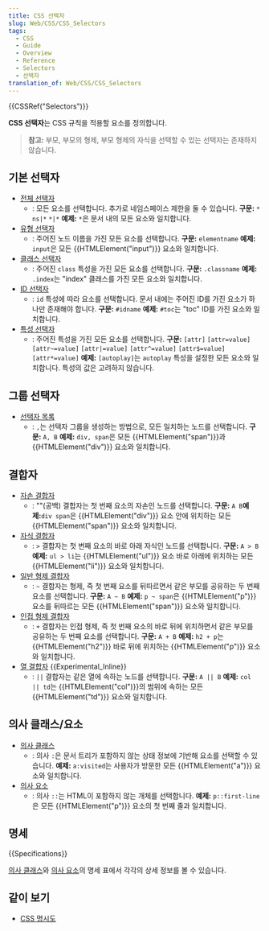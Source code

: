 ```yaml
---
title: CSS 선택자
slug: Web/CSS/CSS_Selectors
tags:
  - CSS
  - Guide
  - Overview
  - Reference
  - Selectors
  - 선택자
translation_of: Web/CSS/CSS_Selectors
---
```

{{CSSRef("Selectors")}}

**CSS 선택자**는 CSS 규칙을 적용할 요소를 정의합니다.

> **참고:** 부모, 부모의 형제, 부모 형제의 자식을 선택할 수 있는 선택자는 존재하지 않습니다.

## 기본 선택자

- [전체 선택자](/ko/docs/Web/CSS/Universal_selectors)
  - : 모든 요소를 선택합니다. 추가로 네임스페이스 제한을 둘 수 있습니다.
    **구문:** `*` `ns|*` `*|*`
    **예제:** `*`은 문서 내의 모든 요소와 일치합니다.
- [유형 선택자](/ko/docs/Web/CSS/Type_selectors)
  - : 주어진 노드 이름을 가진 모든 요소를 선택합니다.
    **구문:** `elementname`
    **예제:** `input`은 모든 {{HTMLElement("input")}} 요소와 일치합니다.
- [클래스 선택자](/ko/docs/Web/CSS/Class_selectors)
  - : 주어진 `class` 특성을 가진 모든 요소를 선택합니다.
    **구문:** `.classname`
    **예제:** `.index`는 "index" 클래스를 가진 모든 요소와 일치합니다.
- [ID 선택자](/ko/docs/Web/CSS/ID_selectors)
  - : `id` 특성에 따라 요소를 선택합니다. 문서 내에는 주어진 ID를 가진 요소가 하나만 존재해야 합니다.
    **구문:** `#idname`
    **예제:** `#toc`는 "toc" ID를 가진 요소와 일치합니다.
- [특성 선택자](/ko/docs/Web/CSS/Attribute_selectors)
  - : 주어진 특성을 가진 모든 요소를 선택합니다.
    **구문:** `[attr]` `[attr=value]` `[attr~=value]` `[attr|=value]` `[attr^=value]` `[attr$=value]` `[attr*=value]`
    **예제:** `[autoplay]`는 `autoplay` 특성을 설정한 모든 요소와 일치합니다. 특성의 값은 고려하지 않습니다.

## 그룹 선택자

- [선택자 목록](/ko/docs/Web/CSS/Selector_list)
  - : `,`는 선택자 그룹을 생성하는 방법으로, 모든 일치하는 노드를 선택합니다.
    **구문:** `A, B`
    **예제:** `div, span`은 모든 {{HTMLElement("span")}}과 {{HTMLElement("div")}} 요소와 일치합니다.

## 결합자

- [자손 결합자](/ko/docs/Web/CSS/Descendant_combinator)
  - : ""(공백) 결합자는 첫 번째 요소의 자손인 노드를 선택합니다. **구문:** `A B`**예제:**`div span`은 {{HTMLElement("div")}} 요소 안에 위치하는 모든 {{HTMLElement("span")}} 요소와 일치합니다.
- [자식 결합자](/ko/docs/Web/CSS/Child_combinator)
  - : `>` 결합자는 첫 번째 요소의 바로 아래 자식인 노드를 선택합니다.
    **구문:** `A > B`
    **예제:** `ul > li`는 {{HTMLElement("ul")}} 요소 바로 아래에 위치하는 모든 {{HTMLElement("li")}} 요소와 일치합니다.
- [일반 형제 결합자](/ko/docs/Web/CSS/General_sibling_combinator)
  - : `~` 결합자는 형제, 즉 첫 번째 요소를 뒤따르면서 같은 부모를 공유하는 두 번째 요소를 선택합니다.
    **구문:** `A ~ B`
    **예제:** `p ~ span`은 {{HTMLElement("p")}} 요소를 뒤따르는 모든 {{HTMLElement("span")}} 요소와 일치합니다.
- [인접 형제 결합자](/ko/docs/Web/CSS/Adjacent_sibling_combinator)
  - : `+` 결합자는 인접 형제, 즉 첫 번째 요소의 바로 뒤에 위치하면서 같은 부모를 공유하는 두 번째 요소를 선택합니다.
    **구문:** `A + B`
    **예제:** `h2 + p`는 {{HTMLElement("h2")}} 바로 뒤에 위치하는 {{HTMLElement("p")}} 요소와 일치합니다.
- [열 결합자](/ko/docs/Web/CSS/Column_combinator) {{Experimental_Inline}}
  - : `||` 결합자는 같은 열에 속하는 노드를 선택합니다.
    **구문:** `A || B`
    **예제:** `col || td`는 {{HTMLElement("col")}}의 범위에 속하는 모든 {{HTMLElement("td")}} 요소와 일치합니다.

## 의사 클래스/요소

- [의사 클래스](/ko/docs/Web/CSS/Pseudo-classes)
  - : 의사 `:`은 문서 트리가 포함하지 않는 상태 정보에 기반해 요소를 선택할 수 있습니다.
    **예제:** `a:visited`는 사용자가 방문한 모든 {{HTMLElement("a")}} 요소와 일치합니다.
- [의사 요소](/ko/docs/Web/CSS/Pseudo-elements)
  - : 의사 `::`는 HTML이 포함하지 않는 개체를 선택합니다.
    **예제:** `p::first-line`은 모든 {{HTMLElement("p")}} 요소의 첫 번째 줄과 일치합니다.

## 명세

{{Specifications}}

[의사 클래스](/ko/docs/Web/CSS/Pseudo-classes#명세)와 [의사 요소](/ko/docs/Web/CSS/Pseudo-elements#명세)의 명세 표에서 각각의 상세 정보를 볼 수 있습니다.

## 같이 보기

- [CSS 명시도](/ko/docs/Web/CSS/Specificity)
